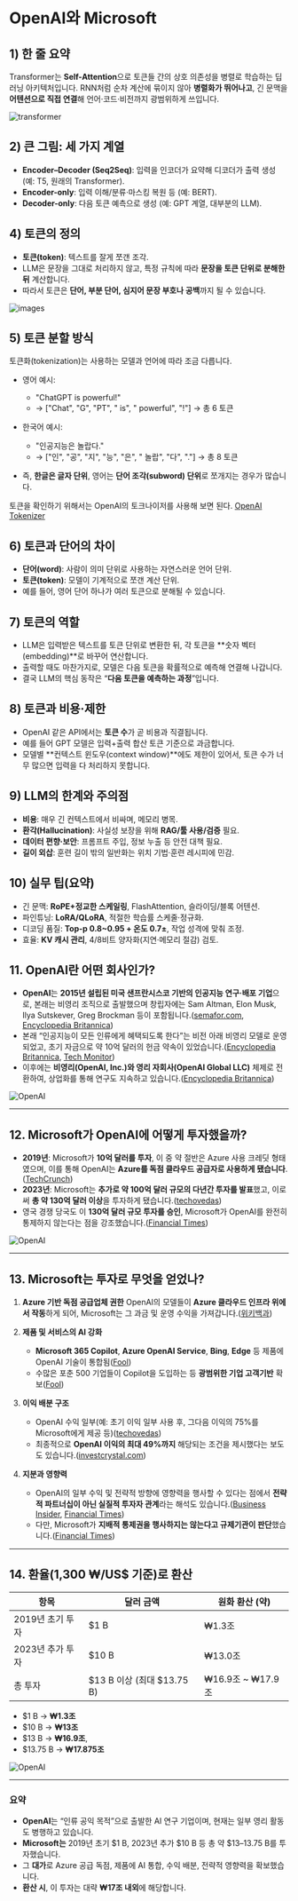 # OpenAI와 Microsoft


## 1) 한 줄 요약

Transformer는 **Self-Attention**으로 토큰들 간의 상호 의존성을 병렬로 학습하는 딥러닝 아키텍처입니다. RNN처럼 순차 계산에 묶이지 않아 **병렬화가 뛰어나고**, 긴 문맥을 **어텐션으로 직접 연결**해 언어·코드·비전까지 광범위하게 쓰입니다.

![transformer](https://github.com/KoreaEva/HOL/blob/master/AzureOpenAI/images/transfomer_architecture.png?raw=true)


## 2) 큰 그림: 세 가지 계열

* **Encoder–Decoder (Seq2Seq)**: 입력을 인코더가 요약해 디코더가 출력 생성 (예: T5, 원래의 Transformer).
* **Encoder-only**: 입력 이해/분류·마스킹 복원 등 (예: BERT).
* **Decoder-only**: 다음 토큰 예측으로 생성 (예: GPT 계열, 대부분의 LLM).

## 4) 토큰의 정의

* **토큰(token)**: 텍스트를 잘게 쪼갠 조각.
* LLM은 문장을 그대로 처리하지 않고, 특정 규칙에 따라 **문장을 토큰 단위로 분해한 뒤** 계산합니다.
* 따라서 토큰은 **단어, 부분 단어, 심지어 문장 부호나 공백**까지 될 수 있습니다.

![images](https://github.com/KoreaEva/HOL/blob/master/AzureOpenAI/images/bus_token.png?raw=true)

## 5) 토큰 분할 방식

토큰화(tokenization)는 사용하는 모델과 언어에 따라 조금 다릅니다.

* 영어 예시:

  * "ChatGPT is powerful!"
  * → \["Chat", "G", "PT", " is", " powerful", "!"] → 총 6 토큰
* 한국어 예시:

  * "인공지능은 놀랍다."
  * → \["인", "공", "지", "능", "은", " 놀랍", "다", "."] → 총 8 토큰
* 즉, **한글은 글자 단위**, 영어는 **단어 조각(subword) 단위**로 쪼개지는 경우가 많습니다.

토큰을 확인하기 위해서는 OpenAI의 토크나이저를 사용해 보면 된다. 
[OpenAI Tokenizer](https://platform.openai.com/tokenizer)

## 6) 토큰과 단어의 차이

* **단어(word)**: 사람이 의미 단위로 사용하는 자연스러운 언어 단위.
* **토큰(token)**: 모델이 기계적으로 쪼갠 계산 단위.
* 예를 들어, 영어 단어 하나가 여러 토큰으로 분해될 수 있습니다.

## 7) 토큰의 역할

* LLM은 입력받은 텍스트를 토큰 단위로 변환한 뒤, 각 토큰을 \*\*숫자 벡터(embedding)\*\*로 바꾸어 연산합니다.
* 출력할 때도 마찬가지로, 모델은 다음 토큰을 확률적으로 예측해 연결해 나갑니다.
* 결국 LLM의 핵심 동작은 “**다음 토큰을 예측하는 과정**”입니다.

## 8) 토큰과 비용·제한

* OpenAI 같은 API에서는 **토큰 수**가 곧 비용과 직결됩니다.
* 예를 들어 GPT 모델은 입력+출력 합산 토큰 기준으로 과금합니다.
* 모델별 \*\*컨텍스트 윈도우(context window)\*\*에도 제한이 있어서, 토큰 수가 너무 많으면 입력을 다 처리하지 못합니다.

## 9) LLM의 한계와 주의점

* **비용**: 매우 긴 컨텍스트에서 비싸며, 메모리 병목.
* **환각(Hallucination)**: 사실성 보장을 위해 **RAG/툴 사용/검증** 필요.
* **데이터 편향·보안**: 프롬프트 주입, 정보 누출 등 안전 대책 필요.
* **길이 외삽**: 훈련 길이 밖의 일반화는 위치 기법·훈련 레시피에 민감.

## 10) 실무 팁(요약)

* 긴 문맥: **RoPE+정교한 스케일링**, FlashAttention, 슬라이딩/블록 어텐션.
* 파인튜닝: **LoRA/QLoRA**, 적절한 학습률 스케줄·정규화.
* 디코딩 품질: **Top-p 0.8\~0.95 + 온도 0.7±**, 작업 성격에 맞춰 조정.
* 효율: **KV 캐시 관리**, 4/8비트 양자화(지연·메모리 절감) 검토.

## 11. OpenAI란 어떤 회사인가?

* **OpenAI**는 **2015년 설립된 미국 샌프란시스코 기반의 인공지능 연구·배포 기업**으로, 본래는 비영리 조직으로 출발했으며 창립자에는 Sam Altman, Elon Musk, Ilya Sutskever, Greg Brockman 등이 포함됩니다.([semafor.com][1], [Encyclopedia Britannica][2])
* 본래 “인공지능이 모든 인류에게 혜택되도록 한다”는 비전 아래 비영리 모델로 운영되었고, 초기 자금으로 약 10억 달러의 헌금 약속이 있었습니다.([Encyclopedia Britannica][2], [Tech Monitor][3])
* 이후에는 **비영리(OpenAI, Inc.)와 영리 자회사(OpenAI Global LLC)** 체제로 전환하여, 상업화를 통해 연구도 지속하고 있습니다.([Encyclopedia Britannica][2])

![OpenAI](https://github.com/KoreaEva/HOL/blob/master/AzureOpenAI/images/openai-1.png?raw=true)

---

## 12. Microsoft가 OpenAI에 어떻게 투자했을까?

* **2019년**: Microsoft가 **10억 달러를 투자**, 이 중 약 절반은 Azure 사용 크레딧 형태였으며, 이를 통해 OpenAI는 **Azure를 독점 클라우드 공급자로 사용하게 됐습니다**.([TechCrunch][4])
* **2023년**: Microsoft는 **추가로 약 100억 달러 규모의 다년간 투자를 발표**했고, 이로써 **총 약 130억 달러 이상**을 투자하게 됐습니다.([techovedas][5])
* 영국 경쟁 당국도 이 **130억 달러 규모 투자를 승인**, Microsoft가 OpenAI를 완전히 통제하지 않는다는 점을 강조했습니다.([Financial Times][6])

![OpenAI](https://github.com/KoreaEva/HOL/blob/master/AzureOpenAI/images/openai-3.png?raw=true)

---

## 13. Microsoft는 투자로 무엇을 얻었나?

1. **Azure 기반 독점 공급업체 권한**
   OpenAI의 모델들이 **Azure 클라우드 인프라 위에서 작동**하게 되어, Microsoft는 그 과금 및 운영 수익을 가져갑니다.([위키백과][7])

2. **제품 및 서비스의 AI 강화**

   * **Microsoft 365 Copilot**, **Azure OpenAI Service**, **Bing**, **Edge** 등 제품에 OpenAI 기술이 통합됨([Fool][8])
   * 수많은 포춘 500 기업들이 Copilot을 도입하는 등 **광범위한 기업 고객기반** 확보([Fool][8])

3. **이익 배분 구조**

   * OpenAI 수익 일부(예: 초기 이익 일부 사용 후, 그다음 이익의 75%를 Microsoft에게 제공 등)([techovedas][5])
   * 최종적으로 **OpenAI 이익의 최대 49%까지** 해당되는 조건을 제시했다는 보도도 있습니다.([investcrystal.com][9])

4. **지분과 영향력**

   * OpenAI의 일부 수익 및 전략적 방향에 영향력을 행사할 수 있다는 점에서 **전략적 파트너십이 아닌 실질적 투자자 관계**라는 해석도 있습니다.([Business Insider][10], [Financial Times][6])
   * 다만, Microsoft가 **지배적 통제권을 행사하지는 않는다고 규제기관이 판단**했습니다.([Financial Times][6])

---

## 14. 환율(1,300 ₩/US\$ 기준)로 환산

| 항목          | 달러 금액                    | 원화 환산 (약)        |
| ----------- | ------------------------ | ---------------- |
| 2019년 초기 투자 | \$1 B                    | ₩1.3조            |
| 2023년 추가 투자 | \$10 B                   | ₩13.0조           |
| 총 투자        | \$13 B 이상 (최대 \$13.75 B) | ₩16.9조 \~ ₩17.9조 |

* \$1 B → **₩1.3조**
* \$10 B → **₩13조**
* \$13 B → **₩16.9조**,
* \$13.75 B → **₩17.875조**

![OpenAI](https://github.com/KoreaEva/HOL/blob/master/AzureOpenAI/images/openai-4.png?raw=true)

---

### 요약

* **OpenAI**는 “인류 공익 목적”으로 출발한 AI 연구 기업이며, 현재는 일부 영리 활동도 병행하고 있습니다.
* **Microsoft는** 2019년 초기 \$1 B, 2023년 추가 \$10 B 등 총 약 \$13–13.75 B를 투자했습니다.
* 그 **대가**로 Azure 공급 독점, 제품에 AI 통합, 수익 배분, 전략적 영향력을 확보했습니다.
* **환산 시**, 이 투자는 대략 **₩17조 내외**에 해당합니다.

[1]: https://www.semafor.com/article/11/18/2023/openai-has-received-just-a-fraction-of-microsofts-10-billion-investment?utm_source=chatgpt.com "OpenAI has received just a fraction of Microsoft’s $10 billion investment - Semafor"
[2]: https://www.britannica.com/money/OpenAI?utm_source=chatgpt.com "OpenAI | ChatGPT, Sam Altman, Microsoft, & History | Britannica Money"
[3]: https://www.techmonitor.ai/what-is/what-is-openai?utm_source=chatgpt.com "What is OpenAI? - Tech Monitor"
[4]: https://techcrunch.com/2023/01/23/microsoft-invests-billions-more-dollars-in-openai-extends-partnership/?utm_source=chatgpt.com "Microsoft invests billions more dollars in OpenAI, extends partnership - TechCrunch"
[5]: https://techovedas.com/microsofts-13-75-billion-investment-drives-openai-157-billion-valuation-surge-and-restructuring/?utm_source=chatgpt.com "Microsoft’s $13.75 Billion Investment Drives OpenAI $157 Billion Valuation Surge and ..."
[6]: https://www.ft.com/content/8f7fcaaf-2ae0-4c2f-a016-6f51d2f83cba?utm_source=chatgpt.com "Microsoft's $13bn OpenAI tie-up cleared by UK competition regulator"
[7]: https://en.wikipedia.org/wiki/Products_and_applications_of_OpenAI?utm_source=chatgpt.com "Products and applications of OpenAI"
[8]: https://www.fool.com/investing/2024/11/10/microsoft-13-billion-openai-best-money-ever-spent/?utm_source=chatgpt.com "Microsoft's $13 Billion Investment in OpenAI May Be \"Some of the Best Money Ever Spent ..."
[9]: https://www.investcrystal.com/microsoft-openai-investment?utm_source=chatgpt.com "How Much Did Microsoft Invest in OpenAI, and Why Should You Care?"
[10]: https://www.businessinsider.com/openai-2-year-lead-ai-race-chatgpt-microsoft-satya-nadella-2024-12?utm_source=chatgpt.com "OpenAI had a 2-year lead in the AI race to work 'uncontested,' Microsoft CEO Satya Nadella says"
